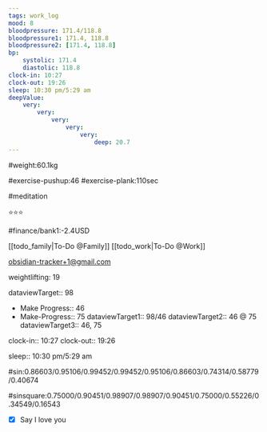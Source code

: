 ```yaml
---
tags: work_log
mood: 8
bloodpressure: 171.4/118.8
bloodpressure1: 171.4, 118.8
bloodpressure2: [171.4, 118.8]
bp:
    systolic: 171.4
    diastolic: 118.8
clock-in: 10:27
clock-out: 19:26
sleep: 10:30 pm/5:29 am
deepValue: 
    very: 
        very: 
            very: 
                very: 
                    very: 
                        deep: 20.7
---
```


#weight:60.1kg

#exercise-pushup:46
#exercise-plank:110sec

#meditation

⭐⭐⭐


#finance/bank1:-2.4USD

[[todo_family|To-Do @Family]]
[[todo_work|To-Do @Work]]

obsidian-tracker+1@gmail.com

weightlifting: 19

dataviewTarget:: 98
- Make Progress:: 46
- Make-Progress:: 75
dataviewTarget1:: 98/46
dataviewTarget2:: 46 @ 75
dataviewTarget3:: 46, 75

clock-in:: 10:27
clock-out:: 19:26

sleep:: 10:30 pm/5:29 am

#sin:0.86603/0.95106/0.99452/0.99452/0.95106/0.86603/0.74314/0.58779/0.40674

#sinsquare:0.75000/0.90451/0.98907/0.98907/0.90451/0.75000/0.55226/0.34549/0.16543

- [x] Say I love you

